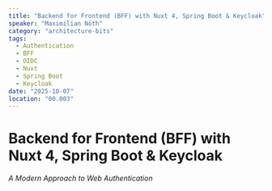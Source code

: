 ```yaml
---
title: "Backend for Frontend (BFF) with Nuxt 4, Spring Boot & Keycloak"
speaker: "Maximilian Nöth"
category: "architecture-bits"
tags:
  - Authentication
  - BFF
  - OIDC
  - Nuxt
  - Spring Boot
  - Keycloak
date: "2025-10-07"
location: "00.003"
---
```


# Backend for Frontend (BFF) with Nuxt 4, Spring Boot & Keycloak
*A Modern Approach to Web Authentication*
